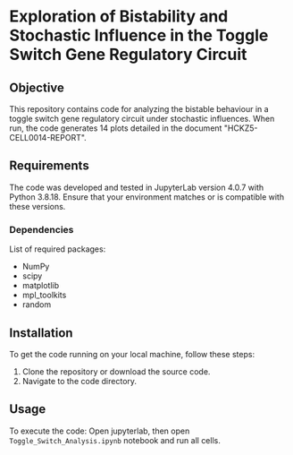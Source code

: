 # Exploration of Bistability and Stochastic Influence in the Toggle Switch Gene Regulatory Circuit

## Objective
This repository contains code for analyzing the bistable behaviour in a toggle switch gene regulatory circuit under stochastic influences. When run, the code generates 14 plots detailed in the document "HCKZ5-CELL0014-REPORT".

## Requirements
The code was developed and tested in JupyterLab version 4.0.7 with Python 3.8.18. Ensure that your environment matches or is compatible with these versions.

### Dependencies
List of required packages:
- NumPy
- scipy
- matplotlib
- mpl_toolkits
- random

## Installation
To get the code running on your local machine, follow these steps:
1. Clone the repository or download the source code.
2. Navigate to the code directory.

## Usage
To execute the code:
Open jupyterlab, then open `Toggle_Switch_Analysis.ipynb` notebook and run all cells.
